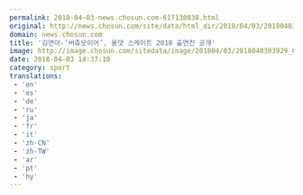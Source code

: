 ```yaml
---
permalink: 2018-04-03-news.chosun.com-617130838.html
original: http://news.chosun.com/site/data/html_dir/2018/04/03/2018040304017.html
domain: news.chosun.com
title: '김연아-‘버츄모이어’, 올댓 스케이트 2018 출연진 공개'
image: http://image.chosun.com/sitedata/image/201804/03/2018040303929_0.jpg
date: 2018-04-03 14:37:10
category: sport
translations: 
 - 'en'
 - 'es'
 - 'de'
 - 'ru'
 - 'ja'
 - 'fr'
 - 'it'
 - 'zh-CN'
 - 'zh-TW'
 - 'ar'
 - 'pt'
 - 'hy'
---
```



